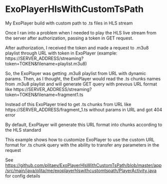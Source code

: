 # ExoPlayerHlsWithCustomTsPath
My ExoPlayer build with custom path to .ts files in HLS stream

Once I ran into a problem when I needed to play the HLS live stream from the server after authorization, passing a token in GET request.

After authorization, I received the token and made a request to .m3u8 playlist through URL with token in ExoPlayer (example: https://SERVER_ADDRESS/streaming?token=TOKEN&filename=playlist.m3u8)

So, the ExoPlayer was getting .m3u8 playlist from URL with dynamic params. Then, as I thought, the ExoPlayer would read the .ts chunks names from .m3u8 playlist and will generate GET query with prevous URL format like https://SERVER_ADDRESS/streaming?token=TOKEN&filename=fragment1.ts
  
Instead of this ExoPlayer tried to get .ts chunks from URL like https://SERVER_ADDRESS/fragment_1.ts without params in URL and got 404 error

By default, ExoPlayer will generate this URL format into chunks according to the HLS standard

This example shows how to customize ExoPlayer to use the custom URL format for .ts chunk query with the ability to transfer any parameters in the request

See https://github.com/plitaev/ExoPlayerHlsWithCustomTsPath/blob/master/app/src/main/java/plita/me/exoplayerhlswithcustomtspath/PlayerActivity.java for config details
